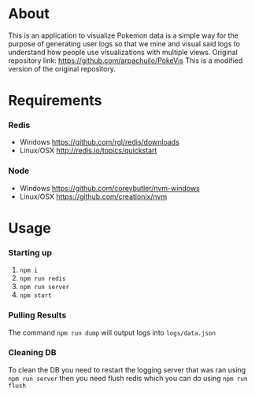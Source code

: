 # About
This is an application to visualize Pokemon data is a simple way for the purpose of generating user logs so that we mine and visual said logs to understand how people use visualizations with multiple views.
Original repository link: https://github.com/arpachuilo/PokeVis 
This is a modified version of the original repository.

# Requirements
### Redis
  - Windows https://github.com/rgl/redis/downloads
  - Linux/OSX http://redis.io/topics/quickstart

### Node
  - Windows https://github.com/coreybutler/nvm-windows
  - Linux/OSX https://github.com/creationix/nvm

# Usage
### Starting up
1. `npm i`
2. `npm run redis`
3. `npm run server`
4. `npm start`

### Pulling Results
The command `npm run dump` will output logs into `logs/data.json`

### Cleaning DB
To clean the DB you need to restart the logging server that was ran using `npm run server` then you need flush redis which you can do using `npm run flush`
